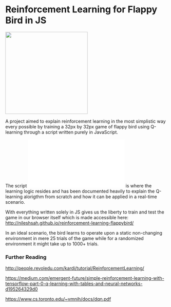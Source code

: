 Reinforcement Learning for Flappy Bird in JS
===================

<img src="https://raw.githubusercontent.com/nileshsah/reinforcement-learning-flappybird/master/images/high-score.png?token=AJ-IX5fex3nle8myzjXQyWzlA-1-rOZqks5ZoGimwA%3D%3D" width="256" height="256"/>

A project aimed to explain reinforcement learning in the most simplistic way every possible by training a 32px by 32px game of flappy bird using Q-learning through a script written purely in JavaScript.

The script ![`js/brain.js`](js/brain.js) is where the learning logic resides and has been documented heavily to explain the Q-learning alorigthm from scratch and how it can be applied in a real-time scenario.

With everything written solely in JS gives us the liberty to train and test the game in our browser itself which is made accessible here: http://nileshsah.github.io/reinforcement-learning-flappybird/

In an ideal scenario, the bird learns to operate upon a static non-changing environment in mere 25 trials of the game while for a randomized environment it might take up to 1000+ trials.

### Further Reading

http://people.revoledu.com/kardi/tutorial/ReinforcementLearning/

https://medium.com/emergent-future/simple-reinforcement-learning-with-tensorflow-part-0-q-learning-with-tables-and-neural-networks-d195264329d0

https://www.cs.toronto.edu/~vmnih/docs/dqn.pdf






